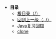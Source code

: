 * **目录**
  * [根目录（/）](/README)
  * [回到上一级（../）](/README)
  * [Java复习回顾](/md/Java/Java复习回顾)
  * [clone](md/Java/Java克隆)

